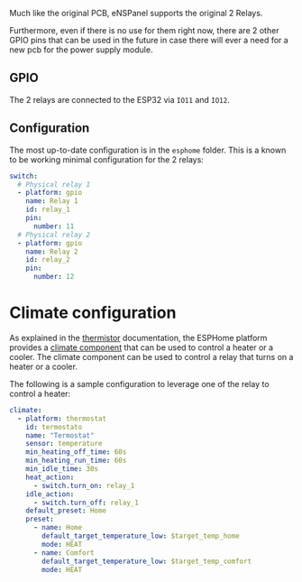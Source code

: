 Much like the original PCB, eNSPanel supports the original 2 Relays.

Furthermore, even if there is no use for them right now, there are 2 other GPIO pins that can be used in the future in case there will ever a need for a new pcb for the power supply module.
## GPIO

The 2 relays are connected to the ESP32 via `IO11` and `IO12`.

## Configuration

The most up-to-date configuration is in the `esphome` folder. This is a known to be working minimal configuration for the 2 relays:

```yaml
switch:
  # Physical relay 1
  - platform: gpio
    name: Relay 1
    id: relay_1
    pin:
      number: 11
  # Physical relay 2
  - platform: gpio
    name: Relay 2
    id: relay_2
    pin:
      number: 12
```


# Climate configuration

As explained in the [thermistor](/modules/thermistor) documentation, the ESPHome platform provides a [climate component](https://esphome.io/components/climate/index.html) that can be used to control a heater or a cooler. The climate component can be used to control a relay that turns on a heater or a cooler. 

The following is a sample configuration to leverage one of the relay to control a heater:

```yaml
climate:
  - platform: thermostat
    id: termostato
    name: "Termostat"
    sensor: temperature
    min_heating_off_time: 60s
    min_heating_run_time: 60s
    min_idle_time: 30s
    heat_action:
      - switch.turn_on: relay_1
    idle_action:
      - switch.turn_off: relay_1
    default_preset: Home
    preset:
      - name: Home
        default_target_temperature_low: $target_temp_home
        mode: HEAT
      - name: Comfort
        default_target_temperature_low: $target_temp_comfort
        mode: HEAT
```
